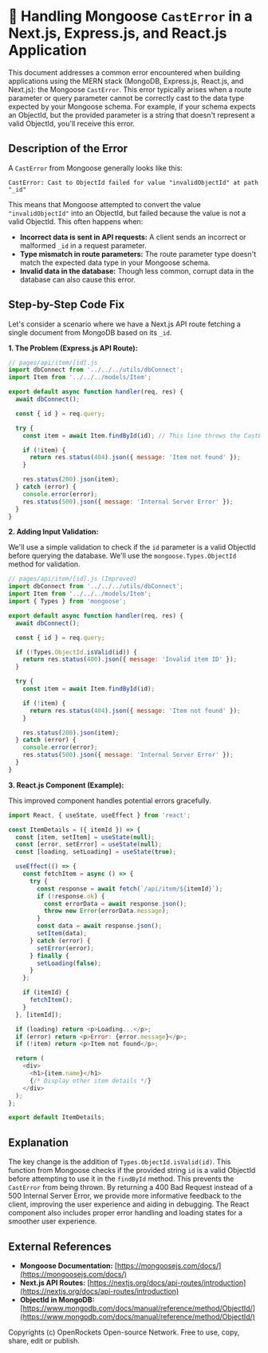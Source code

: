 # 🐞 Handling Mongoose `CastError` in a Next.js, Express.js, and React.js Application


This document addresses a common error encountered when building applications using the MERN stack (MongoDB, Express.js, React.js, and Next.js): the Mongoose `CastError`. This error typically arises when a route parameter or query parameter cannot be correctly cast to the data type expected by your Mongoose schema.  For example, if your schema expects an ObjectId, but the provided parameter is a string that doesn't represent a valid ObjectId, you'll receive this error.


## Description of the Error

A `CastError` from Mongoose generally looks like this:

```
CastError: Cast to ObjectId failed for value "invalidObjectId" at path "_id"
```

This means that Mongoose attempted to convert the value `"invalidObjectId"` into an ObjectId, but failed because the value is not a valid ObjectId. This often happens when:

* **Incorrect data is sent in API requests:**  A client sends an incorrect or malformed `_id` in a request parameter.
* **Type mismatch in route parameters:** The route parameter type doesn't match the expected data type in your Mongoose schema.
* **Invalid data in the database:**  Though less common, corrupt data in the database can also cause this error.


## Step-by-Step Code Fix

Let's consider a scenario where we have a Next.js API route fetching a single document from MongoDB based on its `_id`.

**1. The Problem (Express.js API Route):**

```javascript
// pages/api/item/[id].js
import dbConnect from '../../../utils/dbConnect';
import Item from '../../../models/Item';

export default async function handler(req, res) {
  await dbConnect();

  const { id } = req.query;

  try {
    const item = await Item.findById(id); // This line throws the CastError if id is invalid

    if (!item) {
      return res.status(404).json({ message: 'Item not found' });
    }

    res.status(200).json(item);
  } catch (error) {
    console.error(error);
    res.status(500).json({ message: 'Internal Server Error' });
  }
}
```

**2.  Adding Input Validation:**

We'll use a simple validation to check if the `id` parameter is a valid ObjectId before querying the database.  We'll use the `mongoose.Types.ObjectId` method for validation.

```javascript
// pages/api/item/[id].js (Improved)
import dbConnect from '../../../utils/dbConnect';
import Item from '../../../models/Item';
import { Types } from 'mongoose';

export default async function handler(req, res) {
  await dbConnect();

  const { id } = req.query;

  if (!Types.ObjectId.isValid(id)) {
    return res.status(400).json({ message: 'Invalid item ID' });
  }

  try {
    const item = await Item.findById(id);

    if (!item) {
      return res.status(404).json({ message: 'Item not found' });
    }

    res.status(200).json(item);
  } catch (error) {
    console.error(error);
    res.status(500).json({ message: 'Internal Server Error' });
  }
}
```

**3. React.js Component (Example):**

This improved component handles potential errors gracefully.

```javascript
import React, { useState, useEffect } from 'react';

const ItemDetails = ({ itemId }) => {
  const [item, setItem] = useState(null);
  const [error, setError] = useState(null);
  const [loading, setLoading] = useState(true);

  useEffect(() => {
    const fetchItem = async () => {
      try {
        const response = await fetch(`/api/item/${itemId}`);
        if (!response.ok) {
          const errorData = await response.json();
          throw new Error(errorData.message);
        }
        const data = await response.json();
        setItem(data);
      } catch (error) {
        setError(error);
      } finally {
        setLoading(false);
      }
    };

    if (itemId) {
      fetchItem();
    }
  }, [itemId]);

  if (loading) return <p>Loading...</p>;
  if (error) return <p>Error: {error.message}</p>;
  if (!item) return <p>Item not found</p>;

  return (
    <div>
      <h1>{item.name}</h1>
      {/* Display other item details */}
    </div>
  );
};

export default ItemDetails;

```


## Explanation

The key change is the addition of  `Types.ObjectId.isValid(id)`.  This function from Mongoose checks if the provided string `id` is a valid ObjectId before attempting to use it in the `findById` method.  This prevents the `CastError` from being thrown.  By returning a 400 Bad Request instead of a 500 Internal Server Error, we provide more informative feedback to the client, improving the user experience and aiding in debugging.  The React component also includes proper error handling and loading states for a smoother user experience.


## External References

* **Mongoose Documentation:** [https://mongoosejs.com/docs/](https://mongoosejs.com/docs/)
* **Next.js API Routes:** [https://nextjs.org/docs/api-routes/introduction](https://nextjs.org/docs/api-routes/introduction)
* **ObjectId in MongoDB:** [https://www.mongodb.com/docs/manual/reference/method/ObjectId/](https://www.mongodb.com/docs/manual/reference/method/ObjectId/)


Copyrights (c) OpenRockets Open-source Network. Free to use, copy, share, edit or publish.


